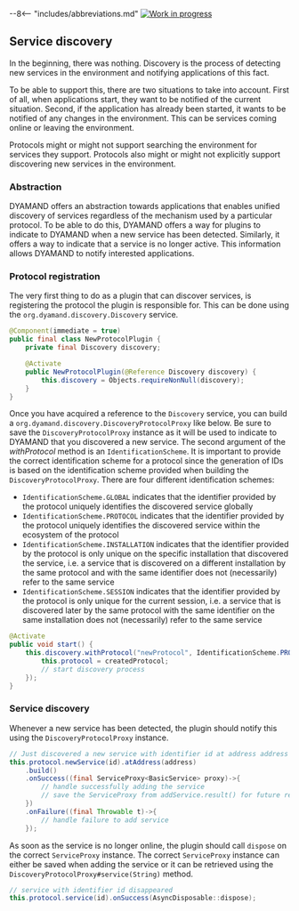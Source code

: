 --8<-- "includes/abbreviations.md"
[![Work in progress](https://img.shields.io/badge/status-wip-yellow)](https://www.repostatus.org/#wip)

## Service discovery

In the beginning, there was nothing. Discovery is the process of detecting new services in the environment and notifying applications of this fact.

To be able to support this, there are two situations to take into account. First of all, when applications start, they want to be notified of the current situation. Second, if the application has already been started, it wants to be notified of any changes in the environment. This can be services coming online or leaving the environment.

Protocols might or might not support searching the environment for services they support. Protocols also might or might not explicitly support discovering new services in the environment.

### Abstraction

DYAMAND offers an abstraction towards applications that enables unified discovery of services regardless of the mechanism used by a particular protocol. To be able to do this, DYAMAND offers a way for plugins to indicate to DYAMAND when a new service has been detected. Similarly, it offers a way to indicate that a service is no longer active. This information allows DYAMAND to notify interested applications.

### Protocol registration

The very first thing to do as a plugin that can discover services, is registering the protocol the plugin is responsible for. This can be done using the `org.dyamand.discovery.Discovery` service.

```java
@Component(immediate = true)
public final class NewProtocolPlugin {
	private final Discovery discovery;

	@Activate
	public NewProtocolPlugin(@Reference Discovery discovery) {
		this.discovery = Objects.requireNonNull(discovery);
	}
}
```

Once you have acquired a reference to the `Discovery` service, you can build a `org.dyamand.discovery.DiscoveryProtocolProxy` like below. Be sure to save the `DiscoveryProtocolProxy` instance as it will be used to indicate to DYAMAND that you discovered a new service. The second argument of the _withProtocol_ method is an `IdentificationScheme`. It is important to provide the correct identification scheme for a protocol since the generation of IDs is based on the identification scheme provided when building the `DiscoveryProtocolProxy`. There are four different identification schemes:

- `IdentificationScheme.GLOBAL` indicates that the identifier provided by the protocol uniquely identifies the discovered service globally
- `IdentificationScheme.PROTOCOL` indicates that the identifier provided by the protocol uniquely identifies the discovered service within the ecosystem of the protocol
- `IdentificationScheme.INSTALLATION` indicates that the identifier provided by the protocol is only unique on the specific installation that discovered the service, i.e. a service that is discovered on a different installation by the same protocol and with the same identifier does not (necessarily) refer to the same service
- `IdentificationScheme.SESSION` indicates that the identifier provided by the protocol is only unique for the current session, i.e. a service that is discovered later by the same protocol with the same identifier on the same installation does not (necessarily) refer to the same service

```java
@Activate
public void start() {
	this.discovery.withProtocol("newProtocol", IdentificationScheme.PROTOCOL).build().onSuccess((DiscoveryProtocolProxy createdProtocol) -> {
		this.protocol = createdProtocol;
		// start discovery process
	});
}
```

### Service discovery

Whenever a new service has been detected, the plugin should notify this using the `DiscoveryProtocolProxy` instance.

```java
// Just discovered a new service with identifier id at address address
this.protocol.newService(id).atAddress(address)
	.build()
	.onSuccess((final ServiceProxy<BasicService> proxy)->{
        // handle successfully adding the service
        // save the ServiceProxy from addService.result() for future reference
    })
    .onFailure((final Throwable t)->{
        // handle failure to add service
    });
```

As soon as the service is no longer online, the plugin should call `dispose` on the correct `ServiceProxy` instance. The correct `ServiceProxy` instance can either be saved when adding the service or it can be retrieved using the `DiscoveryProtocolProxy#service(String)` method.

```java
// service with identifier id disappeared
this.protocol.service(id).onSuccess(AsyncDisposable::dispose);
```

